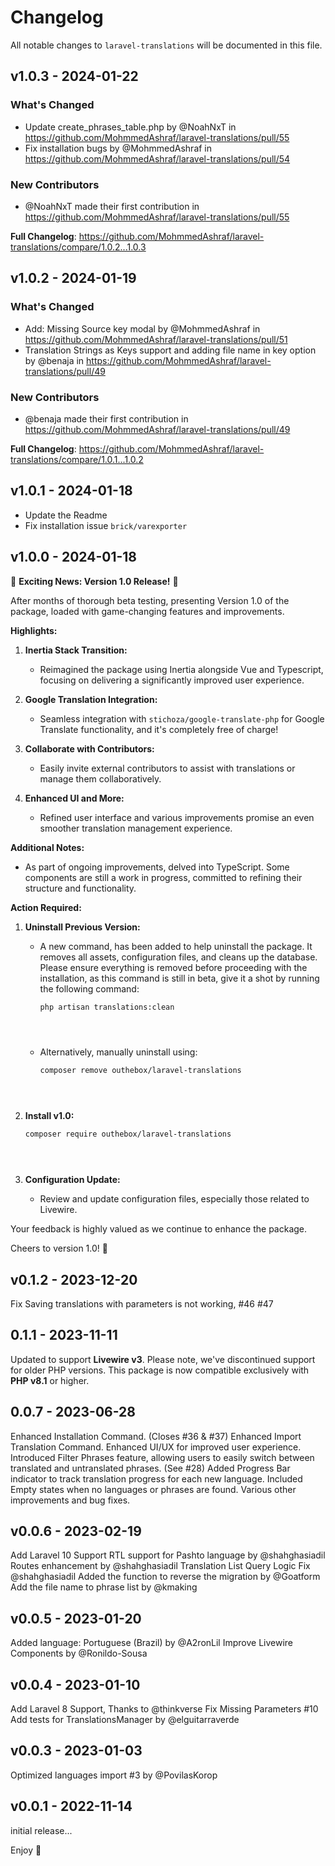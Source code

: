 # Changelog

All notable changes to `laravel-translations` will be documented in this file.

## v1.0.3 - 2024-01-22

### What's Changed

* Update create_phrases_table.php by @NoahNxT in https://github.com/MohmmedAshraf/laravel-translations/pull/55
* Fix installation bugs by @MohmmedAshraf in https://github.com/MohmmedAshraf/laravel-translations/pull/54

### New Contributors

* @NoahNxT made their first contribution in https://github.com/MohmmedAshraf/laravel-translations/pull/55

**Full Changelog**: https://github.com/MohmmedAshraf/laravel-translations/compare/1.0.2...1.0.3

## v1.0.2 - 2024-01-19

### What's Changed

* Add: Missing Source key modal by @MohmmedAshraf in https://github.com/MohmmedAshraf/laravel-translations/pull/51
* Translation Strings as Keys support and adding file name in key option by @benaja in https://github.com/MohmmedAshraf/laravel-translations/pull/49

### New Contributors

* @benaja made their first contribution in https://github.com/MohmmedAshraf/laravel-translations/pull/49

**Full Changelog**: https://github.com/MohmmedAshraf/laravel-translations/compare/1.0.1...1.0.2

## v1.0.1 - 2024-01-18

- Update the Readme
- Fix installation issue `brick/varexporter`

## v1.0.0 - 2024-01-18

🚀 **Exciting News: Version 1.0 Release!** 🚀

After months of thorough beta testing, presenting Version 1.0 of the package, loaded with game-changing features and improvements.

**Highlights:**

1. **Inertia Stack Transition:**
   
   - Reimagined the package using Inertia alongside Vue and Typescript, focusing on delivering a significantly improved user experience.
   
2. **Google Translation Integration:**
   
   - Seamless integration with `stichoza/google-translate-php` for Google Translate functionality, and it's completely free of charge!
   
3. **Collaborate with Contributors:**
   
   - Easily invite external contributors to assist with translations or manage them collaboratively.
   
4. **Enhanced UI and More:**
   
   - Refined user interface and various improvements promise an even smoother translation management experience.
   

**Additional Notes:**

- As part of ongoing improvements, delved into TypeScript. Some components are still a work in progress, committed to refining their structure and functionality.

**Action Required:**

1. **Uninstall Previous Version:**
   
   - A new command, has been added to help uninstall the package. It removes all assets, configuration files, and cleans up the database. Please ensure everything is removed before proceeding with the installation, as this command is still in beta, give it a shot by running the following command:
     
     ```bash
     php artisan translations:clean
     
     
     
     
     
     ```
   - Alternatively, manually uninstall using:
     
     ```bash
     composer remove outhebox/laravel-translations
     
     
     
     
     
     ```
   
2. **Install v1.0:**
   
     ```bash
     composer require outhebox/laravel-translations
   
   
   
   
   
     ```
3. **Configuration Update:**
   
   - Review and update configuration files, especially those related to Livewire.
   

Your feedback is highly valued as we continue to enhance the package.

Cheers to version 1.0! 🎉

## v0.1.2 - 2023-12-20

Fix Saving translations with parameters is not working, #46 #47

## 0.1.1 - 2023-11-11

Updated to support **Livewire v3**. Please note, we've discontinued support for older PHP versions. This package is now compatible exclusively with **PHP v8.1** or higher.

## 0.0.7 - 2023-06-28

Enhanced Installation Command. (Closes #36 & #37)
Enhanced Import Translation Command.
Enhanced UI/UX for improved user experience.
Introduced Filter Phrases feature, allowing users to easily switch between translated and untranslated phrases. (See #28)
Added Progress Bar indicator to track translation progress for each new language.
Included Empty states when no languages or phrases are found.
Various other improvements and bug fixes.

## v0.0.6 - 2023-02-19

Add Laravel 10 Support
RTL support for Pashto language by @shahghasiadil
Routes enhancement by @shahghasiadil
Translation List Query Logic Fix @shahghasiadil
Added the function to reverse the migration by @Goatform
Add the file name to phrase list by @kmaking

## v0.0.5 - 2023-01-20

Added language: Portuguese (Brazil) by @A2ronLil
Improve Livewire Components by @Ronildo-Sousa

## v0.0.4 - 2023-01-10

Add Laravel 8 Support, Thanks to @thinkverse
Fix Missing Parameters #10
Add tests for TranslationsManager by @elguitarraverde

## v0.0.3 - 2023-01-03

Optimized languages import #3 by @PovilasKorop

## v0.0.1 - 2022-11-14

initial release...

Enjoy 💖
